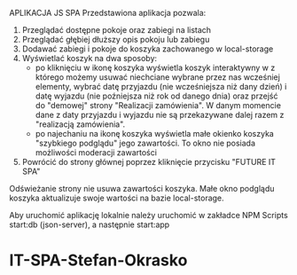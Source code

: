 APLIKACJA JS SPA
Przedstawiona aplikacja pozwala:
1) Przeglądać dostępne pokoje oraz zabiegi na listach
2) Przeglądać głębiej dłuższy opis pokoju lub zabiegu
3) Dodawać zabiegi i pokoje do koszyka zachowanego w local-storage
4) Wyświetlać koszyk na dwa sposoby:
    - po kliknięciu w ikonę koszyka wyświetla koszyk interaktywny w z którego możemy usuwać niechciane wybrane przez nas wcześniej elementy, wybrać datę przyjazdu (nie wcześniejsza niż dany dzień) i datę wyjazdu (nie poźniejsza niż rok od danego dnia) oraz przejść do "demowej" strony "Realizacji zamówienia". W danym momencie dane z daty przyjazdu i wyjazdu nie są przekazywane dalej razem z "realizacją zamówienia".
    - po najechaniu na ikonę koszyka wyświetla małe okienko koszyka "szybkiego podglądu" jego zawartości. To okno nie posiada możliwości moderacji zawartości
5) Powrócić do strony głównej poprzez kliknięcie przycisku "FUTURE IT SPA"

Odświeżanie strony nie usuwa zawartości koszyka. Małe okno podglądu koszyka aktualizuje swoje wartości na bazie local-storage.


Aby uruchomić aplikację lokalnie należy uruchomić w zakładce NPM Scripts start:db (json-server), a następnie start:app


# IT-SPA-Stefan-Okrasko
